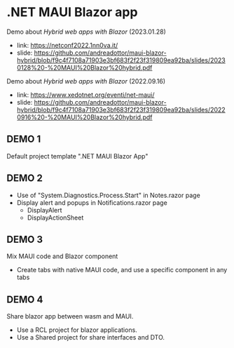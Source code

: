 # .NET MAUI Blazor app

Demo about *Hybrid web apps with Blazor* (2023.01.28)
- link: https://netconf2022.1nn0va.it/
- slide: https://github.com/andreadottor/maui-blazor-hybrid/blob/f9c4f7108a71903e3bf683f2f23f319809ea92ba/slides/20230128%20-%20MAUI%20Blazor%20hybrid.pdf

Demo about *Hybrid web apps with Blazor* (2022.09.16)
- link: https://www.xedotnet.org/eventi/net-maui/
- slide: https://github.com/andreadottor/maui-blazor-hybrid/blob/f9c4f7108a71903e3bf683f2f23f319809ea92ba/slides/20220916%20-%20MAUI%20Blazor%20hybrid.pdf
  
## DEMO 1

Default project template ".NET MAUI Blazor App"

## DEMO 2

- Use of "System.Diagnostics.Process.Start" in Notes.razor page
- Display alert and popups in Notifications.razor page
  - DisplayAlert
  - DisplayActionSheet

## DEMO 3

Mix MAUI code and Blazor component
- Create tabs with native MAUI code, and use a specific component in any tabs

## DEMO 4

Share blazor app between wasm and MAUI.

- Use a RCL project for blazor applications.
- Use a Shared project for share interfaces and DTO.

